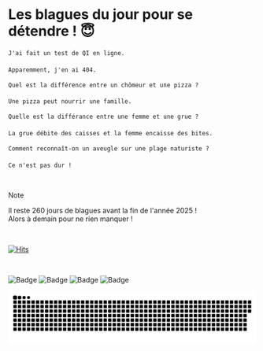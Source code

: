 
<h1>Les blagues du jour pour se détendre ! 😇</h1>

```diff
J'ai fait un test de QI en ligne.

Apparemment, j'en ai 404.
```

```diff
Quel est la différence entre un chômeur et une pizza ?

Une pizza peut nourrir une famille.
```

```diff
Quelle est la différance entre une femme et une grue ?

La grue débite des caisses et la femme encaisse des bites.
```

```diff
Comment reconnaît-on un aveugle sur une plage naturiste ?

Ce n'est pas dur !
```

<br/>

> [!NOTE]
> Il reste 260 jours de blagues avant la fin de l'année 2025 ! <br/>
> Alors à demain pour ne rien manquer !

<br/>


[![Hits](https://hits.seeyoufarm.com/api/count/incr/badge.svg?url=https%3A%2F%2Fgithub.com%2FClems02%2Fhit-counter&count_bg=%23003E80&title_bg=%235C9FE1&icon=powershell.svg&icon_color=%23FFFFFF&title=Visite&edge_flat=false)](https://hits.seeyoufarm.com)


<br/>


![Badge](https://img.shields.io/badge/Last%20updated%20on-white?style=for-the-badge&logo=clockify)   ![Badge](https://img.shields.io/badge/16/04-white?style=for-the-badge) ![Badge](https://img.shields.io/badge/at-white?style=for-the-badge) ![Badge](https://img.shields.io/badge/03:23-white?style=for-the-badge)


<p align="center">
 <img width="1000" src="assets/github-snake.svg" alt="snake"/>
</p>
